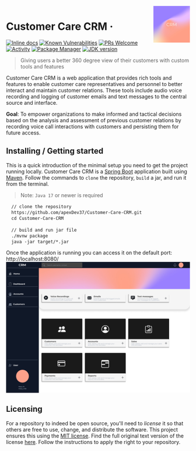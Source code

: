 <img src="./resources/images/logo.png" alt="Logo of the project" align="right">

# Customer Care CRM &middot;
[![Inline docs](https://inch-ci.org/github/dwyl/hapi-auth-jwt2.svg?branch=master)](https://github.com/apexDev37/Customer-Care-CRM/blob/master/README.md)
[![Known Vulnerabilities](https://img.shields.io/snyk/vulnerabilities/github/apexDev37/Customer-Care-CRM)](https://snyk.io/test/github/apexDev37/Customer-Care-CRM?targetFile=pom.xml)
[![PRs Welcome](https://img.shields.io/badge/PRs-welcome-blue.svg)](http://makeapullrequest.com)
[![Activity](https://img.shields.io/badge/status-active-brightgreen)](https://github.com/apexDev37/Customer-Care-CRM/commits/)
[![Package Manager](https://img.shields.io/badge/Maven-4.0.0-blue)](https://maven.apache.org/download.cgi)
[![JDK version](https://img.shields.io/badge/OpenJDK-19.0.2-blue)](https://jdk.java.net/19/)
> Giving users a better 360 degree view of their customers with custom tools and features 

Customer Care CRM is a web application that provides rich tools and features to enable customer care representatives and
personnel to better interact and maintain customer relations. These tools include audio voice recording and logging of 
customer emails and text messages to the central source and interface.

**Goal**: To empower organizations to make informed and tactical decisions based on the analysis and assessment of 
previous customer relations by recording voice call interactions with customers and persisting them for future access.

## Installing / Getting started

This is a quick introduction of the minimal setup you need to get the project running locally. Customer Care CRM is a 
[Spring Boot](https://spring.io/guides/gs/spring-boot) application built using [Maven](https://spring.io/guides/gs/maven/). 
Follow the commands to `clone` the repository, `build` a jar, and run it from the terminal.
> Note: `Java 17` or newer is required

```shell
  // clone the repository
  https://github.com/apexDev37/Customer-Care-CRM.git
  cd Customer-Care-CRM
  
  // build and run jar file
  ./mvnw package
  java -jar target/*.jar  
```

Once the application is running you can access it on the default port: http://localhost:8080/
<img src="./resources/images/crm-home-page.png" alt="Root page of the project">

## Licensing

For a repository to indeed be open source, you'll need to _license_ it so that others are free to use, change, and 
distribute the software. This project ensures this using the [MIT license](https://en.wikipedia.org/wiki/MIT_License).
Find the full original text version of the license [here](https://choosealicense.com/licenses/mit/#). 
Follow the instructions to apply the right to your repository.
